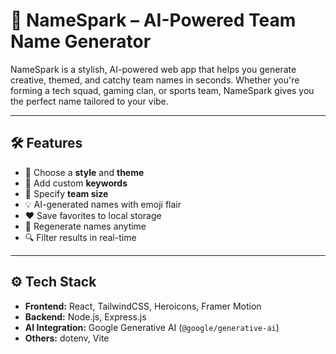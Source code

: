 # 🚀 NameSpark – AI-Powered Team Name Generator

NameSpark is a stylish, AI-powered web app that helps you generate creative, themed, and catchy team names in seconds. Whether you're forming a tech squad, gaming clan, or sports team, NameSpark gives you the perfect name tailored to your vibe.

---

## 🛠 Features

- 🎨 Choose a **style** and **theme**
- 📝 Add custom **keywords**
- 👥 Specify **team size**
- 💡 AI-generated names with emoji flair
- ❤️ Save favorites to local storage
- 🔄 Regenerate names anytime
- 🔍 Filter results in real-time

---

## ⚙️ Tech Stack

- **Frontend:** React, TailwindCSS, Heroicons, Framer Motion
- **Backend:** Node.js, Express.js
- **AI Integration:** Google Generative AI (`@google/generative-ai`)
- **Others:** dotenv, Vite


